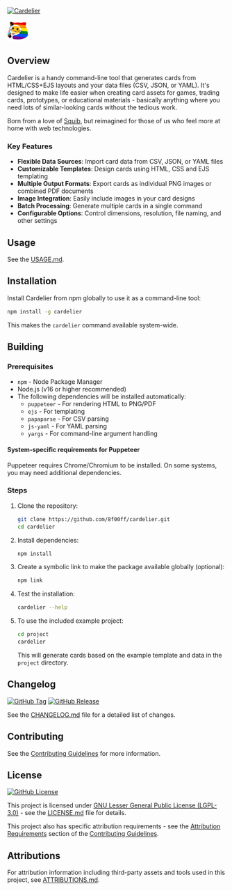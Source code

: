[![Cardelier](https://img.shields.io/badge/Cardelier-7f00ff)](https://github.com/8f00ff/cardelier)

[<img src="https://raw.githubusercontent.com/ZoeBijl/QueerCats/refs/heads/main/MorningCoffee/SVG/QueerCatMorningCoffee_Progress.svg" width="48" height="48" alt="Morning Pride Cat"/>](https://github.com/ZoeBijl/QueerCats)

## Overview

Cardelier is a handy command-line tool that generates cards from HTML/CSS+EJS layouts and your data files (CSV, JSON, or YAML). It's designed to make life easier when creating card assets for games, trading cards, prototypes, or educational materials - basically anything where you need lots of similar-looking cards without the tedious work.

Born from a love of [Squib](https://squib.rocks), but reimagined for those of us who feel more at home with web technologies.

### Key Features

- **Flexible Data Sources**: Import card data from CSV, JSON, or YAML files
- **Customizable Templates**: Design cards using HTML, CSS and EJS templating
- **Multiple Output Formats**: Export cards as individual PNG images or combined PDF documents
- **Image Integration**: Easily include images in your card designs
- **Batch Processing**: Generate multiple cards in a single command
- **Configurable Options**: Control dimensions, resolution, file naming, and other settings

## Usage

See the [USAGE.md](USAGE.md).

## Installation

Install Cardelier from npm globally to use it as a command-line tool:

```bash
npm install -g cardelier
```

This makes the `cardelier` command available system-wide.

## Building

### Prerequisites

- `npm` - Node Package Manager
- Node.js (v16 or higher recommended)
- The following dependencies will be installed automatically:
  - `puppeteer` - For rendering HTML to PNG/PDF
  - `ejs` - For templating
  - `papaparse` - For CSV parsing
  - `js-yaml` - For YAML parsing
  - `yargs` - For command-line argument handling

#### System-specific requirements for Puppeteer

Puppeteer requires Chrome/Chromium to be installed. On some systems, you may need additional dependencies.

### Steps

1. Clone the repository:
   ```bash
   git clone https://github.com/8f00ff/cardelier.git
   cd cardelier
   ```

2. Install dependencies:
   ```bash
   npm install
   ```

3. Create a symbolic link to make the package available globally (optional):
   ```bash
   npm link
   ```

4. Test the installation:
   ```bash
   cardelier --help
   ```

5. To use the included example project:
   ```bash
   cd project
   cardelier
   ```
   This will generate cards based on the example template and data in the `project` directory.

## Changelog

[![GitHub Tag](https://img.shields.io/github/v/tag/8f00ff/cardelier)](https://github.com/8f00ff/cardelier/tags)
[![GitHub Release](https://img.shields.io/github/v/release/8f00ff/cardelier)](https://github.com/8f00ff/cardelier/releases)
<!-- TODO NPM -->

See the [CHANGELOG.md](CHANGELOG.md) file for a detailed list of changes.

## Contributing

See the [Contributing Guidelines](CONTRIBUTING.md) for more information.

## License

[![GitHub License](https://img.shields.io/github/license/8f00ff/cardelier)](LICENSE.md)

This project is licensed under [GNU Lesser General Public License (LGPL-3.0)](https://www.gnu.org/licenses/lgpl-3.0.en.html) - see the [LICENSE.md](LICENSE.md) file for details.

This project also has specific attribution requirements - see the [Attribution Requirements](CONTRIBUTING.md#attribution-requirements) section of the [Contributing Guidelines](CONTRIBUTING.md).

## Attributions

For attribution information including third-party assets and tools used in this project, see [ATTRIBUTIONS.md](ATTRIBUTIONS.md).
